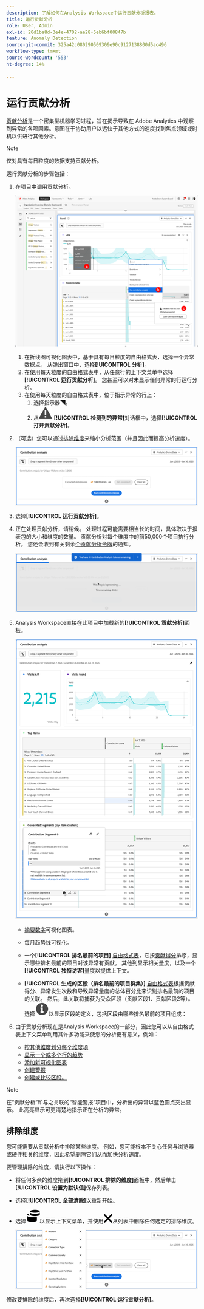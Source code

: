 ```yaml
---
description: 了解如何在Analysis Workspace中运行贡献分析报表。
title: 运行贡献分析
role: User, Admin
exl-id: 20d1ba8d-3e4e-4702-ae28-5eb6bf00847b
feature: Anomaly Detection
source-git-commit: 325a42c080290509309e90c9127138800d5ac496
workflow-type: tm+mt
source-wordcount: '553'
ht-degree: 14%

---
```


# 运行贡献分析

[贡献分析](/help/analyze/analysis-workspace/c-anomaly-detection/anomaly-detection.md#contribution-analysis)是一个密集型机器学习过程，旨在揭示导致在 Adobe Analytics 中观察到异常的各项因素。意图在于协助用户以远快于其他方式的速度找到焦点领域或时机以供进行其他分析。

>[!NOTE]
>
>仅对具有每日粒度的数据支持贡献分析。

运行贡献分析的步骤包括：

1. 在项目中调用贡献分析。

   ![运行贡献分析](assets/run-contribution-analysis.png)

   1. 在折线图可视化图表中，基于具有每日粒度的自由格式表，选择一个异常数据点。 从弹出窗口中，选择&#x200B;**[!UICONTROL 分析]**。
   1. 在使用每天粒度的自由格式表中，从任意行的上下文菜单中选择&#x200B;**[!UICONTROL 运行贡献分析]**。 您甚至可以对未显示任何异常的行运行分析。
   1. 在使用每天粒度的自由格式表中，位于指示异常的行上：
      1. 选择指示器◥。
      1. 从![警报](/help/assets/icons/Alert.svg) **[!UICONTROL 检测到的异常]**&#x200B;对话框中，选择&#x200B;**[!UICONTROL 打开贡献分析]**。



1. （可选）您可以通过[排除维度](#exclude-dimensions)来缩小分析范围（并且因此而提高分析速度）。

   ![从贡献分析中排除维度](assets/excluding-dimensions.png)

1. 选择&#x200B;**[!UICONTROL 运行贡献分析]**。

1. 正在处理贡献分析，请稍候。 处理过程可能需要相当长的时间，具体取决于报表包的大小和维度的数量。 贡献分析对每个维度中的前50,000个项目执行分析。 您还会收到有关剩余[个贡献分析令牌](anomaly-detection.md#contribution-analysis-tokens)的通知。

   ![贡献分析正在执行](assets/contribution-analysis-executing.png)

1. Analysis Workspace直接在此项目中加载新的&#x200B;**[!UICONTROL 贡献分析]**&#x200B;面板。

   ![贡献分析面板](assets/contribution-analysis.png)

   * [摘要数字](/help/analyze/analysis-workspace/visualizations/summary-number-change.md)可视化图表。
   * 每月趋势[线](/help/analyze/analysis-workspace/visualizations/line.md)可视化。
   * 一个&#x200B;**[!UICONTROL 排名最前的项目]** [自由格式表](/help/analyze/analysis-workspace/visualizations/freeform-table/freeform-table.md)，它按[贡献得分](/help/analyze/analysis-workspace/c-anomaly-detection/anomaly-detection.md#contribution-analysis)排序，显示哪些排名最前的项目对该异常有贡献。 其他列显示相关量度，以及一个&#x200B;**[!UICONTROL 独特访客]**&#x200B;量度以提供上下文。

   * **[!UICONTROL 生成的区段（排名最前的项目群集）]** [自由格式表](/help/analyze/analysis-workspace/visualizations/freeform-table/freeform-table.md)根据贡献得分、异常发生次数和导致异常量度的总体百分比来识别排名最前的项目的关联。 然后，此关联将捕获为受众区段（贡献区段1、贡献区段2等）。 选择![信息](/help/assets/icons/Info.svg)以显示区段的定义，包括区段由哪些排名最前的项目组成：


1. 由于贡献分析现在是Analysis Workspace的一部分，因此您可以从自由格式表上下文菜单利用其许多功能来使您的分析更有意义，例如：

   * [按其他维度划分每个维度项](/help/analyze/analysis-workspace/components/dimensions/t-breakdown-fa.md)
   * [显示一个或多个行的趋势](/help/analyze/analysis-workspace/home.md#section_34930C967C104C2B9092BA8DCF2BF81A)
   * [添加新可视化图表](/help/analyze/analysis-workspace/visualizations/freeform-analysis-visualizations.md)
   * [创建警报](/help/components/alerts/alerts-overview.md)
   * [创建或比较区段。](/help/analyze/analysis-workspace/c-panels/c-segment-comparison/segment-comparison.md)

>[!NOTE]
>
>在“贡献分析”和与之关联的“智能警报”项目中，分析出的异常以蓝色圆点突出显示。 此高亮显示可更清楚地指示正在分析的异常。


## 排除维度

您可能需要从贡献分析中排除某些维度。 例如，您可能根本不关心任何与浏览器或硬件相关的维度，因此希望删除它们从而加快分析速度。

要管理排除的维度，请执行以下操作：

* 将任何多余的维度拖到&#x200B;**[!UICONTROL 排除的维度]**&#x200B;面板中，然后单击&#x200B;**[!UICONTROL 设置为默认值]**&#x200B;保存列表。

* 选择&#x200B;**[!UICONTROL 全部清除]**&#x200B;以重新开始。

* 选择![维度](/help/assets/icons/Dimensions.svg)以显示上下文菜单，并使用![CrossSize400](/help/assets/icons/CrossSize400.svg)从列表中删除任何选定的排除维度。

  ![](assets/excluded-dimensions-list.png)

修改要排除的维度后，再次选择&#x200B;**[!UICONTROL 运行贡献分析]**。


